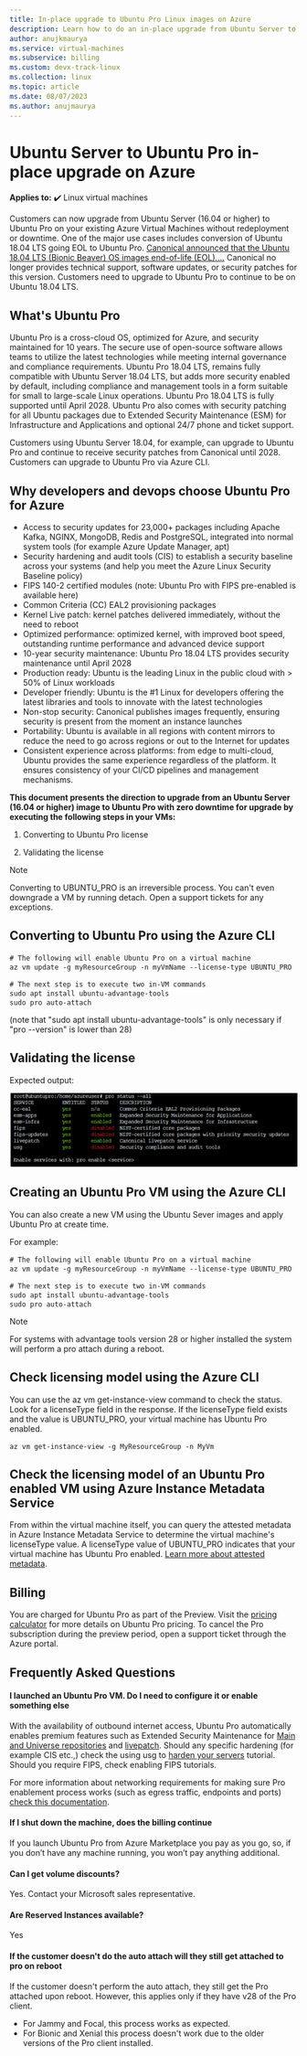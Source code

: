 ```yaml
---
title: In-place upgrade to Ubuntu Pro Linux images on Azure
description: Learn how to do an in-place upgrade from Ubuntu Server to Ubuntu Pro
author: anujkmaurya
ms.service: virtual-machines
ms.subservice: billing
ms.custom: devx-track-linux
ms.collection: linux
ms.topic: article
ms.date: 08/07/2023
ms.author: anujmaurya
---
```


# Ubuntu Server to Ubuntu Pro in-place upgrade on Azure

**Applies to:** :heavy_check_mark: Linux virtual machines

Customers can now upgrade from Ubuntu Server (16.04 or higher) to Ubuntu Pro on your existing Azure Virtual Machines without redeployment or downtime. One of the major use cases includes conversion of Ubuntu 18.04 LTS going EOL to Ubuntu Pro. [Canonical announced that the Ubuntu 18.04 LTS (Bionic Beaver) OS images end-of-life (EOL)....](https://ubuntu.com/18-04/azure) Canonical no longer provides technical support, software updates, or security patches for this version. Customers need to upgrade to Ubuntu Pro to continue to be on Ubuntu 18.04 LTS. 

## What's Ubuntu Pro 
Ubuntu Pro is a cross-cloud OS, optimized for Azure, and security maintained for 10 years. The secure use of open-source software allows teams to utilize the latest technologies while meeting internal governance and compliance requirements. Ubuntu Pro 18.04 LTS, remains fully compatible with Ubuntu Server 18.04 LTS, but adds more security enabled by default, including compliance and management tools in a form suitable for small to large-scale Linux operations. Ubuntu Pro 18.04 LTS is fully supported until April 2028. Ubuntu Pro also comes with security patching for all Ubuntu packages due to Extended Security Maintenance (ESM) for Infrastructure and Applications and optional 24/7 phone and ticket support.  

Customers using Ubuntu Server 18.04, for example, can upgrade to Ubuntu Pro and continue to receive security patches from Canonical until 2028. Customers can upgrade to Ubuntu Pro via Azure CLI.

## Why developers and devops choose Ubuntu Pro for Azure 
* Access to security updates for 23,000+ packages including Apache Kafka, NGINX, MongoDB, Redis and PostgreSQL, integrated into normal system tools (for example Azure Update Manager, apt) 
* Security hardening and audit tools (CIS) to establish a security baseline across your systems (and help you meet the Azure Linux Security Baseline policy) 
* FIPS 140-2 certified modules (note: Ubuntu Pro with FIPS pre-enabled is available here) 
* Common Criteria (CC) EAL2 provisioning packages 
* Kernel Live patch: kernel patches delivered immediately, without the need to reboot 
* Optimized performance: optimized kernel, with improved boot speed, outstanding runtime performance and advanced device support 
* 10-year security maintenance: Ubuntu Pro 18.04 LTS provides security maintenance until April 2028 
* Production ready: Ubuntu is the leading Linux in the public cloud with > 50% of Linux workloads 
* Developer friendly: Ubuntu is the \#1 Linux for developers offering the latest libraries and tools to innovate with the latest technologies 
* Non-stop security: Canonical publishes images frequently, ensuring security is present from the moment an instance launches 
* Portability: Ubuntu is available in all regions with content mirrors to reduce the need to go across regions or out to the Internet for updates 
* Consistent experience across platforms: from edge to multi-cloud, Ubuntu provides the same experience regardless of the platform. It ensures consistency of your CI/CD pipelines and management mechanisms.

**This document presents the direction to upgrade from an Ubuntu Server (16.04 or higher) image to Ubuntu Pro with zero downtime for upgrade by executing the following steps in your VMs:**

1. Converting to Ubuntu Pro license 

2. Validating the license

>[!NOTE]
> Converting to UBUNTU_PRO is an irreversible process. You can't even downgrade a VM by running detach. Open a support tickets for any exceptions.

## Converting to Ubuntu Pro using the Azure CLI 
```azurecli-interactive
# The following will enable Ubuntu Pro on a virtual machine
az vm update -g myResourceGroup -n myVmName --license-type UBUNTU_PRO 
```

```In-VM commands 
# The next step is to execute two in-VM commands
sudo apt install ubuntu-advantage-tools 
sudo pro auto-attach 
```
(note that "sudo apt install ubuntu-advantage-tools" is only necessary if "pro --version" is lower than 28) 

## Validating the license 
Expected output:

![PNG Image for the expected output.](./expected-output.png)

## Creating an Ubuntu Pro VM using the Azure CLI
You can also create a new VM using the Ubuntu Sever images and apply Ubuntu Pro at create time.

For example:

```azurecli-interactive
# The following will enable Ubuntu Pro on a virtual machine
az vm update -g myResourceGroup -n myVmName --license-type UBUNTU_PRO 
```

```In-VM commands
# The next step is to execute two in-VM commands
sudo apt install ubuntu-advantage-tools 
sudo pro auto-attach 
```

>[!NOTE]
> For systems with advantage tools version 28 or higher installed the system will perform a pro attach during a reboot.

## Check licensing model using the Azure CLI
You can use the az vm get-instance-view command to check the status. Look for a licenseType field in the response. If the licenseType field exists and the value is UBUNTU_PRO, your virtual machine has Ubuntu Pro enabled.

```Azure CLI
az vm get-instance-view -g MyResourceGroup -n MyVm 
```

## Check the licensing model of an Ubuntu Pro enabled VM using Azure Instance Metadata Service
From within the virtual machine itself, you can query the attested metadata in Azure Instance Metadata Service to determine the virtual machine's licenseType value. A licenseType value of UBUNTU_PRO indicates that your virtual machine has Ubuntu Pro enabled. [Learn more about attested metadata](../../instance-metadata-service.md).

## Billing
You are charged for Ubuntu Pro as part of the Preview. Visit the [pricing calculator](https://azure.microsoft.com/pricing/calculator/) for more details on Ubuntu Pro pricing. To cancel the Pro subscription during the preview period, open a support ticket through the Azure portal.

## Frequently Asked Questions

#### I launched an Ubuntu Pro VM. Do I need to configure it or enable something else
With the availability of outbound internet access, Ubuntu Pro automatically enables premium features such as Extended Security Maintenance for [Main and Universe repositories](https://help.ubuntu.com/community/Repositories) and [livepatch](https://ubuntu.com/security/livepatch/docs). Should any specific hardening (for example CIS etc.,) check the using usg to [harden your servers](https://ubuntu.com/tutorials/comply-with-cis-or-disa-stig-on-ubuntu#1-overview) tutorial. Should you require FIPS, check enabling FIPS tutorials.

For more information about networking requirements for making sure Pro enablement process works (such as egress traffic, endpoints and ports) [check this documentation](https://canonical-ubuntu-pro-client.readthedocs-hosted.com/en/latest/references/network_requirements.html).

#### If I shut down the machine, does the billing continue
If you launch Ubuntu Pro from Azure Marketplace you pay as you go, so, if you don’t have any machine running, you won’t pay anything additional.

#### Can I get volume discounts?
Yes. Contact your Microsoft sales representative.

#### Are Reserved Instances available?
Yes

#### If the customer doesn't do the auto attach will they still get attached to pro on reboot
If the customer doesn't perform the auto attach, they still get the Pro attached upon reboot. However, this applies only if they have v28 of the Pro client.
* For Jammy and Focal, this process works as expected.
* For Bionic and Xenial this process doesn't work due to the older versions of the Pro client installed.
